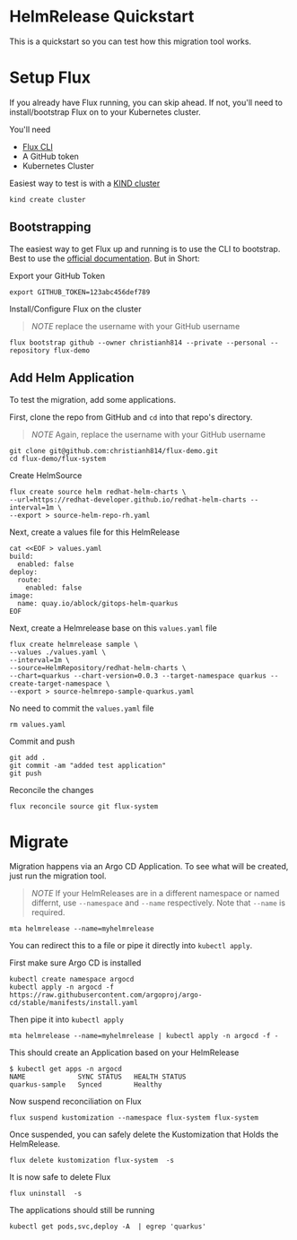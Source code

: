 # HelmRelease Quickstart

This is a quickstart so you can test how this migration tool works.

# Setup Flux

If you already have Flux running, you can skip ahead. If not, you'll need to install/bootstrap Flux on to your Kubernetes cluster.

You'll need

* [Flux CLI](https://github.com/fluxcd/flux2/releases)
* A GitHub token
* Kubernetes Cluster

Easiest way to test is with a [KIND cluster](https://github.com/kubernetes-sigs/kind)

```shell
kind create cluster
```

## Bootstrapping

The easiest way to get Flux up and running is to use the CLI to bootstrap. Best to use the [official documentation](https://fluxcd.io/docs/get-started/). But in Short:

Export your GitHub Token

```shell
export GITHUB_TOKEN=123abc456def789
```

Install/Configure Flux on the cluster

> *NOTE* replace the username with your GitHub username

```shell
flux bootstrap github --owner christianh814 --private --personal --repository flux-demo
```

## Add Helm Application

To test the migration, add some applications.

First, clone the repo from GitHub and `cd` into that repo's directory.

> *NOTE* Again, replace the username with your GitHub username

```shell
git clone git@github.com:christianh814/flux-demo.git
cd flux-demo/flux-system
```

Create HelmSource

```shell
flux create source helm redhat-helm-charts \
--url=https://redhat-developer.github.io/redhat-helm-charts --interval=1m \
--export > source-helm-repo-rh.yaml
```

Next, create a values file for this HelmRelease

```shell
cat <<EOF > values.yaml
build:
  enabled: false
deploy:
  route:
    enabled: false
image:
  name: quay.io/ablock/gitops-helm-quarkus
EOF
```

Next, create a Helmrelease base on this `values.yaml` file

```shell
flux create helmrelease sample \
--values ./values.yaml \
--interval=1m \
--source=HelmRepository/redhat-helm-charts \
--chart=quarkus --chart-version=0.0.3 --target-namespace quarkus --create-target-namespace \
--export > source-helmrepo-sample-quarkus.yaml
```

No need to commit the `values.yaml` file

```shell
rm values.yaml
```

Commit and push

```shell
git add .
git commit -am "added test application"
git push
```

Reconcile the changes 

```shell
flux reconcile source git flux-system
```

# Migrate

Migration happens via an Argo CD Application. To see what will be created, just run the migration tool.

> *NOTE* If your HelmReleases are in a different namespace or named differnt, use `--namespace` and `--name` respectively. Note that `--name` is required.

```shell
mta helmrelease --name=myhelmrelease
```

You can redirect this to a file or pipe it directly into `kubectl apply`.

First make sure Argo CD is installed

```shell
kubectl create namespace argocd
kubectl apply -n argocd -f https://raw.githubusercontent.com/argoproj/argo-cd/stable/manifests/install.yaml
```

Then pipe it into `kubectl apply`

```shell
mta helmrelease --name=myhelmrelease | kubectl apply -n argocd -f -
```

This should create an Application based on your HelmRelease

```shell
$ kubectl get apps -n argocd
NAME             SYNC STATUS   HEALTH STATUS
quarkus-sample   Synced        Healthy
```

Now suspend reconciliation on Flux

```shell
flux suspend kustomization --namespace flux-system flux-system
```

Once suspended, you can safely delete the Kustomization that Holds the HelmRelease.

```shell
flux delete kustomization flux-system  -s
```

It is now safe to delete Flux

```shell
flux uninstall  -s
```

The applications should still be running

```shell
kubectl get pods,svc,deploy -A  | egrep 'quarkus'
```